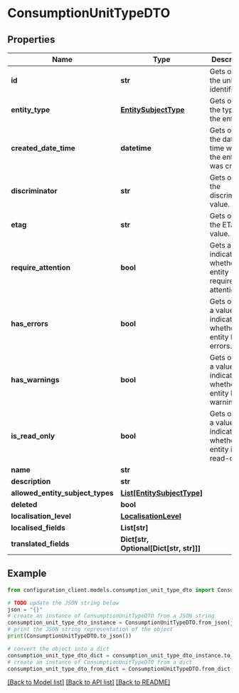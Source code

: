 # ConsumptionUnitTypeDTO


## Properties

Name | Type | Description | Notes
------------ | ------------- | ------------- | -------------
**id** | **str** | Gets or sets the unique identifier. | [optional] 
**entity_type** | [**EntitySubjectType**](EntitySubjectType.md) | Gets or sets the type of the entity. | [optional] 
**created_date_time** | **datetime** | Gets or sets the date and time when the entity was created. | [optional] 
**discriminator** | **str** | Gets or sets the discriminator value. | [optional] 
**etag** | **str** | Gets or sets the ETag value. | [optional] 
**require_attention** | **bool** | Gets a value indicating whether the entity requires attention. | [optional] [readonly] 
**has_errors** | **bool** | Gets or sets a value indicating whether the entity has errors. | [optional] 
**has_warnings** | **bool** | Gets or sets a value indicating whether the entity has warnings. | [optional] 
**is_read_only** | **bool** | Gets or sets a value indicating whether the entity is read-only. | [optional] 
**name** | **str** |  | [optional] 
**description** | **str** |  | [optional] 
**allowed_entity_subject_types** | [**List[EntitySubjectType]**](EntitySubjectType.md) |  | [optional] 
**deleted** | **bool** |  | [optional] 
**localisation_level** | [**LocalisationLevel**](LocalisationLevel.md) |  | [optional] 
**localised_fields** | **List[str]** |  | [optional] 
**translated_fields** | **Dict[str, Optional[Dict[str, str]]]** |  | [optional] 

## Example

```python
from configuration_client.models.consumption_unit_type_dto import ConsumptionUnitTypeDTO

# TODO update the JSON string below
json = "{}"
# create an instance of ConsumptionUnitTypeDTO from a JSON string
consumption_unit_type_dto_instance = ConsumptionUnitTypeDTO.from_json(json)
# print the JSON string representation of the object
print(ConsumptionUnitTypeDTO.to_json())

# convert the object into a dict
consumption_unit_type_dto_dict = consumption_unit_type_dto_instance.to_dict()
# create an instance of ConsumptionUnitTypeDTO from a dict
consumption_unit_type_dto_from_dict = ConsumptionUnitTypeDTO.from_dict(consumption_unit_type_dto_dict)
```
[[Back to Model list]](../README.md#documentation-for-models) [[Back to API list]](../README.md#documentation-for-api-endpoints) [[Back to README]](../README.md)



